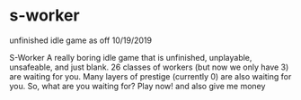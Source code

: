 # s-worker
unfinished idle game as off 10/19/2019

S-Worker
A really boring idle game that is unfinished, unplayable, unsafeable, and just blank.
26 classes of workers (but now we only have 3) are waiting for you.
Many layers of prestige (currently 0) are also waiting for you.
So, what are you waiting for? Play now!
and also give me money
